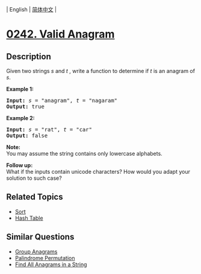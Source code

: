 
| English | [简体中文](README.md) |
# [0242. Valid Anagram](https://leetcode-cn.com/problems/valid-anagram/)
## Description
<p>Given two strings <em>s</em> and <em>t&nbsp;</em>, write a function to determine if <em>t</em> is an anagram of <em>s</em>.</p>

<p><b>Example 1:</b></p>

<pre>
<b>Input:</b> <em>s</em> = &quot;anagram&quot;, <em>t</em> = &quot;nagaram&quot;
<b>Output:</b> true
</pre>

<p><b>Example 2:</b></p>

<pre>
<b>Input:</b> <em>s</em> = &quot;rat&quot;, <em>t</em> = &quot;car&quot;
<b>Output: </b>false
</pre>

<p><strong>Note:</strong><br />
You may assume the string contains only lowercase alphabets.</p>

<p><strong>Follow up:</strong><br />
What if the inputs contain unicode characters? How would you adapt your solution to such case?</p>

## Related Topics
- [Sort](https://leetcode-cn.com/tag/sort)
- [Hash Table](https://leetcode-cn.com/tag/hash-table)
## Similar Questions
- [Group Anagrams](../group-anagrams/README_EN.md)
- [Palindrome Permutation](../palindrome-permutation/README_EN.md)
- [Find All Anagrams in a String](../find-all-anagrams-in-a-string/README_EN.md)
